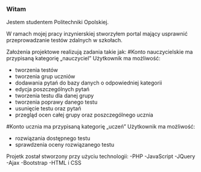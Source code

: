 ### Witam
Jestem studentem Politechniki Opolskiej.

W ramach mojej pracy inzynierskiej stworzyłem portal mający usprawnić przeprowadzanie testów zdalnych w szkołach.

Założenia projektowe realizują zadania takie jak: 
#Konto nauczycielskie ma przypisaną kategorię „nauczyciel”
Użytkownik ma możliwość:
- tworzenia testów
- tworzenia grup uczniów
- dodawania pytań do bazy danych o odpowiedniej kategorii
- edycja poszczególnych pytań
- tworzenia testu dla danej grupy
- tworzenia poprawy danego testu
- usunięcie testu oraz pytań
- przegląd ocen całej grupy oraz poszczególnego ucznia


#Konto ucznia ma przypisaną kategorię „uczeń”
Użytkownik ma możliwość:
- rozwiązania dostępnego testu
- sprawdzenia oceny rozwiązanego testu

Projetk został stworzony przy użyciu technologii: 
-PHP
-JavaScript
-JQuery
-Ajax
-Bootstrap
-HTML i CSS


